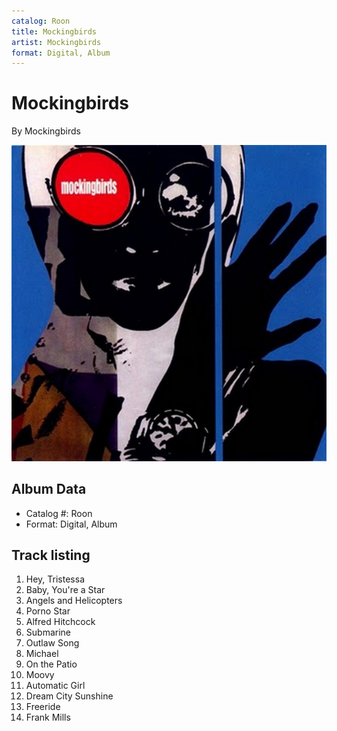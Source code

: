```yaml
---
catalog: Roon
title: Mockingbirds
artist: Mockingbirds
format: Digital, Album
---
```


# Mockingbirds

By Mockingbirds

![](../../assets/albumcovers/Mockingbirds-Mockingbirds.png)

## Album Data

- Catalog #: Roon
- Format: Digital, Album


## Track listing


1. Hey, Tristessa
2. Baby, You're a Star
3. Angels and Helicopters
4. Porno Star
5. Alfred Hitchcock
6. Submarine
7. Outlaw Song
8. Michael
9. On the Patio
10. Moovy
11. Automatic Girl
12. Dream City Sunshine
13. Freeride
14. Frank Mills

